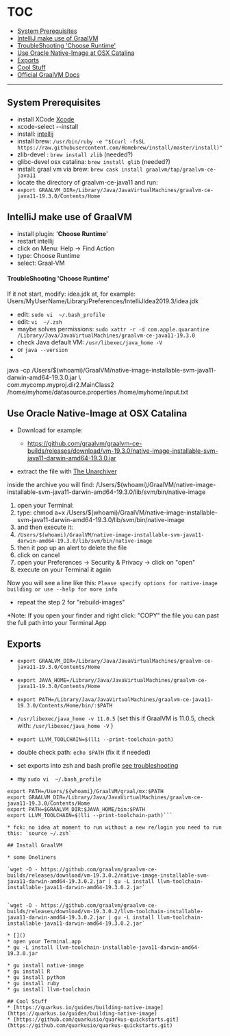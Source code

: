 # TOC

* [System Prerequisites](#system-prerequisites)
* [IntelliJ make use of GraalVM](#intellij-make-use-of-graalvm)
* [TroubleShooting 'Choose Runtime'](#troubleshooting-choose-runtime)
* [Use Oracle Native-Image at OSX Catalina](#use-oracle-native-image-at-osx-catalina)
* [Exports](#exports)
* [Cool Stuff](#cool-stuff)
* [Official GraalVM Docs](https://www.graalvm.org/docs/)

____


## System Prerequisites
* install XCode [Xcode](https://apps.apple.com/de/app/xcode/id497799835?mt=12)
* xcode-select --install
* install: [intellij](https://www.jetbrains.com/de-de/idea/download/#section=mac)
* install brew: `/usr/bin/ruby -e "$(curl -fsSL https://raw.githubusercontent.com/Homebrew/install/master/install)"`
* zlib-devel : `brew install zlib` (needed?)
* glibc-devel osx catalina: `brew install glib` (needed?)
* install: graal vm via brew: `brew cask install graalvm/tap/graalvm-ce-java11`
* locate the directory of graalvm-ce-java11 and run:
* `export GRAALVM_DIR=/Library/Java/JavaVirtualMachines/graalvm-ce-java11-19.3.0/Contents/Home`

## IntelliJ make use of GraalVM

* install plugin: '**Choose Runtime**'
* restart intellij
* click on Menu: Help -> Find Action
* type: Choose Runtime
* select: Graal-VM

#### TroubleShooting 'Choose Runtime'
If it not start, modify: idea.jdk at, for example: Users/MyUserName/Library/Preferences/IntelliJIdea2019.3/idea.jdk
* edit: `sudo vi  ~/.bash_profile`
* edit: `vi  ~/.zsh`
* maybe solves permissions: `sudo xattr -r -d com.apple.quarantine /Library/Java/JavaVirtualMachines/graalvm-ce-java11-19.3.0`
* check Java default VM: `/usr/libexec/java_home -V`
* or `java --version`
* 


java -cp /Users/$(whoami)/GraalVM/native-image-installable-svm-java11-darwin-amd64-19.3.0.jar \  
  com.mycomp.myproj.dir2.MainClass2 /home/myhome/datasource.properties /home/myhome/input.txt

## Use Oracle Native-Image at OSX Catalina

* Download for example:
  * https://github.com/graalvm/graalvm-ce-builds/releases/download/vm-19.3.0/native-image-installable-svm-java11-darwin-amd64-19.3.0.jar

* extract the file with [The Unarchiver](https://apps.apple.com/de/app/the-unarchiver/id425424353?mt=12)

inside the archive you will find:
/Users/$(whoami)/GraalVM/native-image-installable-svm-java11-darwin-amd64-19.3.0/lib/svm/bin/native-image

1. open your Terminal:
2. type: chmod a+x /Users/$(whoami)/GraalVM/native-image-installable-svm-java11-darwin-amd64-19.3.0/lib/svm/bin/native-image
3. and then execute it:
4. `/Users/$(whoami)/GraalVM/native-image-installable-svm-java11-darwin-amd64-19.3.0/lib/svm/bin/native-image`
5. then it pop up an alert to delete the file
6. click on cancel
7. open your Preferences -> Security & Privacy -> click on "open"
8. execute on your Terminal it again

Now you will see a line like this:
`Please specify options for native-image building or use --help for more info`

* repeat the step 2 for "rebuild-images"

*Note: If you open your finder and right click: "COPY" the file you can past the full path into your Terminal.App

## Exports
* `export GRAALVM_DIR=/Library/Java/JavaVirtualMachines/graalvm-ce-java11-19.3.0/Contents/Home`
* `export JAVA_HOME=/Library/Java/JavaVirtualMachines/graalvm-ce-java11-19.3.0/Contents/Home`
* `export PATH=/Library/Java/JavaVirtualMachines/graalvm-ce-java11-19.3.0/Contents/Home/bin/:$PATH`
* `/usr/libexec/java_home -v 11.0.5` (set this if GraalVM is 11.0.5, check with: `/usr/libexec/java_home -V` )
* `export LLVM_TOOLCHAIN=$(lli --print-toolchain-path)`
* double check path: `echo $PATH` (fix it if needed)
* set exports into zsh and bash profile [see troubleshooting](#troubleshooting-choose-runtime)

* my `sudo vi  ~/.bash_profile`
```export JAVA_HOME=$(/usr/libexec/java_home -v 11.0.5)
export PATH=/Users/${whoami}/GraalVM/graal/mx:$PATH
export GRAALVM_DIR=/Library/Java/JavaVirtualMachines/graalvm-ce-java11-19.3.0/Contents/Home
export PATH=$GRAALVM_DIR:$JAVA_HOME/bin:$PATH
export LLVM_TOOLCHAIN=$(lli --print-toolchain-path)```

* fck: no idea at moment to run without a new re/login you need to run this: `source ~/.zsh`

## Install GraalVM

* some Oneliners

`wget -O - https://github.com/graalvm/graalvm-ce-builds/releases/download/vm-19.3.0.2/native-image-installable-svm-java11-darwin-amd64-19.3.0.2.jar | gu -L install llvm-toolchain-installable-java11-darwin-amd64-19.3.0.2.jar`


`wget -O - https://github.com/graalvm/graalvm-ce-builds/releases/download/vm-19.3.0.2/llvm-toolchain-installable-java11-darwin-amd64-19.3.0.2.jar | gu -L install llvm-toolchain-installable-java11-darwin-amd64-19.3.0.2.jar`

* []()
* open your Terminal.app
* gu -L install llvm-toolchain-installable-java11-darwin-amd64-19.3.0.jar

* gu install native-image
* gu install R
* gu install python
* gu install ruby
* gu install llvm-toolchain

## Cool Stuff
* [https://quarkus.io/guides/building-native-image](https://quarkus.io/guides/building-native-image)
* [https://github.com/quarkusio/quarkus-quickstarts.git](https://github.com/quarkusio/quarkus-quickstarts.git)



